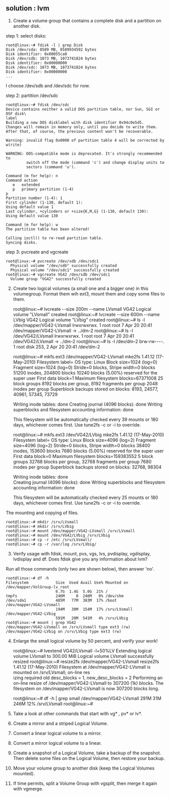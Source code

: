 ## solution : lvm

1. Create a volume group that contains a complete disk and a partition
on another disk.

step 1: select disks:

    root@linux:~# fdisk -l | grep Disk
    Disk /dev/sda: 8589 MB, 8589934592 bytes
    Disk identifier: 0x00055ca0
    Disk /dev/sdb: 1073 MB, 1073741824 bytes
    Disk identifier: 0x00000000
    Disk /dev/sdc: 1073 MB, 1073741824 bytes
    Disk identifier: 0x00000000
    ...

I choose /dev/sdb and /dev/sdc for now.

step 2: partition /dev/sdc

    root@linux:~# fdisk /dev/sdc
    Device contains neither a valid DOS partition table, nor Sun, SGI or OSF disk\
    label
    Building a new DOS disklabel with disk identifier 0x94c0e5d5.
    Changes will remain in memory only, until you decide to write them.
    After that, of course, the previous content won't be recoverable.

    Warning: invalid flag 0x0000 of partition table 4 will be corrected by w(rite)

    WARNING: DOS-compatible mode is deprecated. It's strongly recommended to
             switch off the mode (command 'c') and change display units to
             sectors (command 'u').

    Command (m for help): n
    Command action
       e   extended
       p   primary partition (1-4)
    p
    Partition number (1-4): 1
    First cylinder (1-130, default 1): 
    Using default value 1
    Last cylinder, +cylinders or +size{K,M,G} (1-130, default 130): 
    Using default value 130

    Command (m for help): w
    The partition table has been altered!

    Calling ioctl() to re-read partition table.
    Syncing disks.

step 3: pvcreate and vgcreate

    root@linux:~# pvcreate /dev/sdb /dev/sdc1
      Physical volume "/dev/sdb" successfully created
      Physical volume "/dev/sdc1" successfully created
    root@linux:~# vgcreate VG42 /dev/sdb /dev/sdc1
      Volume group "VG42" successfully created

2. Create two logical volumes (a small one and a bigger one) in this
volumegroup. Format them wih ext3, mount them and copy some files to
them.

    root@linux:~# lvcreate --size 200m --name LVsmall VG42
      Logical volume "LVsmall" created
    root@linux:~# lvcreate --size 600m --name LVbig VG42
      Logical volume "LVbig" created
    root@linux:~# ls -l /dev/mapper/VG42-LVsmall
    lrwxrwxrwx. 1 root root 7 Apr 20 20:41 /dev/mapper/VG42-LVsmall -> ../dm-2
    root@linux:~# ls -l /dev/VG42/LVsmall
    lrwxrwxrwx. 1 root root 7 Apr 20 20:41 /dev/VG42/LVsmall -> ../dm-2
    root@linux:~# ls -l /dev/dm-2
    brw-rw----. 1 root disk 253, 2 Apr 20 20:41 /dev/dm-2

    root@linux:~# mkfs.ext3 /dev/mapper/VG42-LVsmall
    mke2fs 1.41.12 (17-May-2010)
    Filesystem label=
    OS type: Linux
    Block size=1024 (log=0)
    Fragment size=1024 (log=0)
    Stride=0 blocks, Stripe width=0 blocks
    51200 inodes, 204800 blocks
    10240 blocks (5.00%) reserved for the super user
    First data block=1
    Maximum filesystem blocks=67371008
    25 block groups
    8192 blocks per group, 8192 fragments per group
    2048 inodes per group
    Superblock backups stored on blocks: 
        8193, 24577, 40961, 57345, 73729

    Writing inode tables: done
    Creating journal (4096 blocks): done
    Writing superblocks and filesystem accounting information: done

    This filesystem will be automatically checked every 39 mounts or
    180 days, whichever comes first.  Use tune2fs -c or -i to override.

    root@linux:~# mkfs.ext3 /dev/VG42/LVbig 
    mke2fs 1.41.12 (17-May-2010)
    Filesystem label=
    OS type: Linux
    Block size=4096 (log=2)
    Fragment size=4096 (log=2)
    Stride=0 blocks, Stripe width=0 blocks
    38400 inodes, 153600 blocks
    7680 blocks (5.00%) reserved for the super user
    First data block=0
    Maximum filesystem blocks=159383552
    5 block groups
    32768 blocks per group, 32768 fragments per group
    7680 inodes per group
    Superblock backups stored on blocks: 
        32768, 98304

    Writing inode tables: done                            
    Creating journal (4096 blocks): done
    Writing superblocks and filesystem accounting information: done

    This filesystem will be automatically checked every 25 mounts or
    180 days, whichever comes first.  Use tune2fs -c or -i to override.

The mounting and copying of files.

    root@linux:~# mkdir /srv/LVsmall
    root@linux:~# mkdir /srv/LVbig
    root@linux:~# mount /dev/mapper/VG42-LVsmall /srv/LVsmall
    root@linux:~# mount /dev/VG42/LVbig /srv/LVbig
    root@linux:~# cp -r /etc /srv/LVsmall/
    root@linux:~# cp -r /var/log /srv/LVbig/

3. Verify usage with fdisk, mount, pvs, vgs, lvs, pvdisplay, vgdisplay,
lvdisplay and df. Does fdisk give you any information about lvm?

Run all those commands (only two are shown below), then answer 'no'.

    root@linux:~# df -h 
    Filesystem            Size  Used Avail Use% Mounted on
    /dev/mapper/VolGroup-lv_root
                          6.7G  1.4G  5.0G  21% /
    tmpfs                 246M     0  246M   0% /dev/shm
    /dev/sda1             485M   77M  383M  17% /boot
    /dev/mapper/VG42-LVsmall
                          194M   30M  154M  17% /srv/LVsmall
    /dev/mapper/VG42-LVbig
                          591M   20M  541M   4% /srv/LVbig
    root@linux:~# mount | grep VG42
    /dev/mapper/VG42-LVsmall on /srv/LVsmall type ext3 (rw)
    /dev/mapper/VG42-LVbig on /srv/LVbig type ext3 (rw)

4. Enlarge the small logical volume by 50 percent, and verify your
work!

    root@linux:~# lvextend VG42/LVsmall -l+50%LV
      Extending logical volume LVsmall to 300.00 MiB
      Logical volume LVsmall successfully resized
    root@linux:~# resize2fs /dev/mapper/VG42-LVsmall
    resize2fs 1.41.12 (17-May-2010)
    Filesystem at /dev/mapper/VG42-LVsmall is mounted on /srv/LVsmall; on-line res\
    izing required
    old desc_blocks = 1, new_desc_blocks = 2
    Performing an on-line resize of /dev/mapper/VG42-LVsmall to 307200 (1k) blocks.
    The filesystem on /dev/mapper/VG42-LVsmall is now 307200 blocks long.

    root@linux:~# df -h | grep small
    /dev/mapper/VG42-LVsmall
                          291M   31M  246M  12% /srv/LVsmall
    root@linux:~#

5. Take a look at other commands that start with vg\* , pv\* or lv\*.

6. Create a mirror and a striped Logical Volume.

7. Convert a linear logical volume to a mirror.

8. Convert a mirror logical volume to a linear.

9. Create a snapshot of a Logical Volume, take a backup of the
snapshot. Then delete some files on the Logical Volume, then restore
your backup.

10. Move your volume group to another disk (keep the Logical Volumes
mounted).

11. If time permits, split a Volume Group with vgsplit, then merge it
again with vgmerge.

